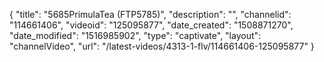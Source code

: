 {
    "title": "5685PrimulaTea (FTP5785)",
    "description": "",
    "channelid": "114661406",
    "videoid": "125095877",
    "date_created": "1508871270",
    "date_modified": "1516985902",
    "type": "captivate",
    "layout": "channelVideo",
    "url": "\/latest-videos\/4313-1-flv\/114661406-125095877"
}